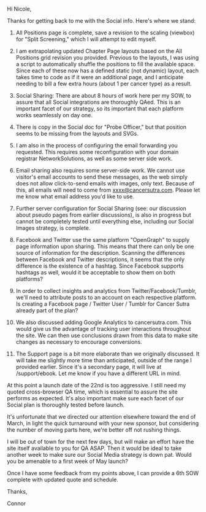 Hi Nicole,

Thanks for getting back to me with the Social info. Here's where we stand:

1. All Positions page is complete, save a revision to the scaling (viewbox) for "Split Screening," which I will attempt to edit myself.

2. I am extrapolating updated Chapter Page layouts based on the All Positions grid revision you provided. Previous to the layouts, I was using a script to automatically shuffle the positions to fill the available space. Since each of these now has a defined static (not dynamic) layout, each takes time to code as if it were an additional page, and I anticipate needing to bill a few extra hours (about 1 per cancer type) as a result.

3. Social Sharing: There are about 8 hours of work here per my SOW, to assure that all Social integrations are thoroughly QAed. This is an important facet of our strategy, so its important that each platform works seamlessly on day one.

4. There is copy in the Social doc for "Probe Officer," but that position seems to be missing from the layouts and SVGs.

5. I am also in the process of configuring the email forwarding you requested. This requires some reconfiguration with your domain registrar NetworkSolutions, as well as some server side work.

6. Email sharing also requires some server-side work. We cannot use visitor's email accounts to send these messages, as the web simply does not allow click-to-send emails with images, only text. Because of this, all emails will need to come from xxxx@cancersutra.com. Please let me know what email address you'd like to use.

7. Further server configuration for Social Sharing (see: our discussion about pseudo pages from earlier discussions), is also in progress but cannot be completely tested until everything else, including our Social Images strategy, is complete.

8. Facebook and Twitter use the same platform "OpenGraph" to supply page information upon sharing. This means that there can only be one source of information for the description. Scanning the differences between Facebook and Twitter descriptions, it seems that the only difference is the existence of a hashtag. Since Facebook supports hashtags as well, would it be acceptable to show them on both platforms?

9. In order to collect insights and analytics from Twitter/Facebook/Tumblr, we'll need to attribute posts to an account on each respective platform. Is creating a Facebook page / Twitter User / Tumblr for Cancer Sutra already part of the plan?

10. We also discussed adding Google Analytics to cancersutra.com. This would give us the advantage of tracking user interactions throughout the site. We can then use conclusions drawn from this data to make site changes as necessary to encourage conversions.

11. The Support page is a bit more elaborate than we originally discussed. It will take me slightly more time than anticipated, outside of the range I provided earlier. Since it's a secondary page, it will live at /support/ebook. Let me know if you have a different URL in mind.

At this point a launch date of the 22nd is too aggressive. I still need my quoted cross-browser QA time, which is essential to assure the site performs as expected. It's also important make sure each facet of our Social plan is thoroughly tested before launch.

It's unfortunate that we directed our attention elsewhere toward the end of March, in light the quick turnaround with your new sponsor, but considering the number of moving parts here, we're better off not rushing things.

I will be out of town for the next few days, but will make an effort have the site itself available to you for QA ASAP. Then it would be ideal to take another week to make sure our Social Media strategy is down pat. Would you be amenable to a first week of May launch?

Once I have some feedback from my points above, I can provide a 6th SOW complete with updated quote and schedule.

Thanks,

Connor
